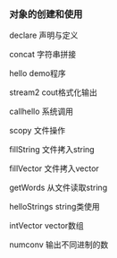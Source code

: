 ### 对象的创建和使用
declare         声明与定义

concat          字符串拼接

hello           demo程序

stream2         cout格式化输出

callhello       系统调用

scopy           文件操作

fillString      文件拷入string

fillVector      文件拷入vector

getWords        从文件读取string

helloStrings    string类使用

intVector       vector数组

numconv         输出不同进制的数
